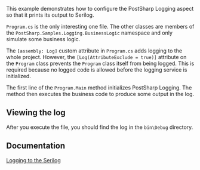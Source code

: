 This example demonstrates how to configure the PostSharp Logging aspect so that it prints its output to Serilog.


`Program.cs` is the only interesting one file. The other classes are members of the `PostSharp.Samples.Logging.BusinessLogic`
namespace and only simulate some business logic.

The `[assembly: Log]` custom attribute in `Program.cs` adds logging to the whole project. However, the `[Log(AttributeExclude = true)]`
attribute on the `Program` class prevents the `Program` class itself from being logged. This is required because no logged
code is allowed before the logging service is initialized.

The first line of the `Program.Main` method initializes PostSharp Logging. The method then executes the business code to produce some
output in the log.

## Viewing the log


After you execute the file, you should find the log in the `bin\Debug` directory.

## Documentation

[Logging to the Serilog](http://doc.postsharp.net/serilog)